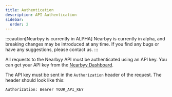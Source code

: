 ```yaml
---
title: Authentication
description: API Authentication
sidebar:
  order: 2
---
```


:::caution[Nearbyy is currently in ALPHA]
Nearbyy is currently in alpha, and breaking changes may be introduced at any time. If you find any bugs or have any suggestions, please contact us.
:::

All requests to the Nearbyy API must be authenticated using an API key. You can get your API key from the [Nearbyy Dashboard](https://nearbyy.com/dashboard).

The API key must be sent in the `Authorization` header of the request. The header should look like this:

```
Authorization: Bearer YOUR_API_KEY
```
